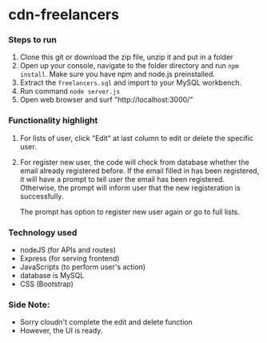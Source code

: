 # cdn-freelancers

### Steps to run
1. Clone this git or download the zip file, unzip it and put in a folder
2. Open up your console, navigate to the folder directory and run `npm install`. Make sure you have npm and node.js preinstalled.
3. Extract the `freelancers.sql` and import to your MySQL workbench.
4. Run command `node server.js`
5. Open web browser and surf "http://localhost:3000/"

### Functionality highlight
1. For lists of user, click "Edit" at last column to edit or delete the specific user.
2. For register new user, the code will check from database whether the email already registered before. 
   If the email filled in has been registered, it will have a prompt to tell user the email has been registered.
   Otherwise, the prompt will inform user that the new registeration is successfully.
   
   The prompt has option to register new user again or go to full lists.
   
### Technology used
- nodeJS (for APIs and routes)
- Express (for serving frontend)
- JavaScripts (to perform user's action)
- database is MySQL 
- CSS (Bootstrap)

 ### Side Note:
 - Sorry cloudn't complete the edit and delete function 
 - However, the UI is ready.
